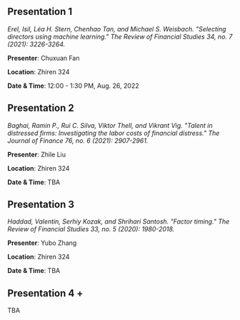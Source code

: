 
## Presentation 1

*Erel, Isil, Léa H. Stern, Chenhao Tan, and Michael S. Weisbach. "Selecting directors using machine learning." The Review of Financial Studies 34, no. 7 (2021): 3226-3264.*

**Presenter**: Chuxuan Fan 

**Location**: Zhiren 324

**Date & Time**: 12:00 - 1:30 PM, Aug. 26, 2022


## Presentation 2
*Baghai, Ramin P., Rui C. Silva, Viktor Thell, and Vikrant Vig. "Talent in distressed firms: Investigating the labor costs of financial distress." The Journal of Finance 76, no. 6 (2021): 2907-2961.* 

**Presenter**: Zhile Liu 

**Location**: Zhiren 324

**Date & Time**: TBA


## Presentation 3

*Haddad, Valentin, Serhiy Kozak, and Shrihari Santosh. "Factor timing." The Review of Financial Studies 33, no. 5 (2020): 1980-2018.*

**Presenter**: Yubo Zhang

**Location**: Zhiren 324

**Date & Time**: TBA


## Presentation 4 + 

TBA

